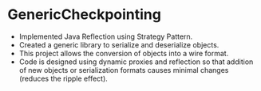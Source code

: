 # GenericCheckpointing

- Implemented Java Reflection using Strategy Pattern. 
- Created a generic library to serialize and deserialize objects. 
- This project allows the conversion of objects into a wire format. 
- Code is designed using dynamic proxies and reflection so that addition of new objects or serialization formats causes minimal changes (reduces the ripple effect).
